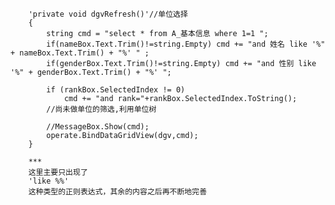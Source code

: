         'private void dgvRefresh()'//单位选择
        {
            string cmd = "select * from A_基本信息 where 1=1 ";
            if(nameBox.Text.Trim()!=string.Empty) cmd += "and 姓名 like '%" + nameBox.Text.Trim() + "%' " ;
            if(genderBox.Text.Trim()!=string.Empty) cmd += "and 性别 like '%" + genderBox.Text.Trim() + "%' ";         

            if (rankBox.SelectedIndex != 0)
                cmd += "and rank="+rankBox.SelectedIndex.ToString();
            //尚未做单位的筛选,利用单位树        

            //MessageBox.Show(cmd);
            operate.BindDataGridView(dgv,cmd);
        }

        ***
        这里主要只出现了
        'like %%' 
        这种类型的正则表达式，其余的内容之后再不断地完善
